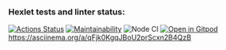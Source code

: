 ### Hexlet tests and linter status:

[![Actions Status](https://github.com/AllAGuskova/frontend-project-lvl1/workflows/hexlet-check/badge.svg)](https://github.com/AllAGuskova/frontend-project-lvl1/actions)
[![Maintainability](https://api.codeclimate.com/v1/badges/a77b22b763b9e0648e92/maintainability)](https://codeclimate.com/github/AllAGuskova/frontend-project-lvl1/maintainability)
![Node CI](https://github.com/AllAGuskova/frontend-project-lvl1/actions/workflows/github-actions-demo.yml/badge.svg)
[![Open in Gitpod](https://gitpod.io/button/open-in-gitpod.svg)](https://gitpod.io/#<your-project-url>)
https://asciinema.org/a/qFjk0KgqJBoU2prScxn2B4QzB

